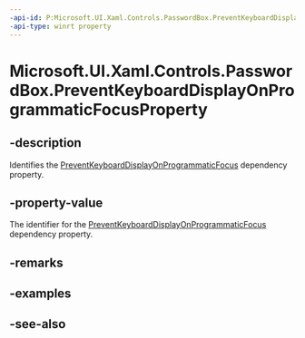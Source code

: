 ```yaml
---
-api-id: P:Microsoft.UI.Xaml.Controls.PasswordBox.PreventKeyboardDisplayOnProgrammaticFocusProperty
-api-type: winrt property
---
```


<!-- Property syntax
public Windows.UI.Xaml.DependencyProperty PreventKeyboardDisplayOnProgrammaticFocusProperty { get; }
-->

# Microsoft.UI.Xaml.Controls.PasswordBox.PreventKeyboardDisplayOnProgrammaticFocusProperty

## -description
Identifies the [PreventKeyboardDisplayOnProgrammaticFocus](passwordbox_preventkeyboarddisplayonprogrammaticfocus.md) dependency property.

## -property-value
The identifier for the [PreventKeyboardDisplayOnProgrammaticFocus](passwordbox_preventkeyboarddisplayonprogrammaticfocus.md) dependency property.

## -remarks

## -examples

## -see-also
